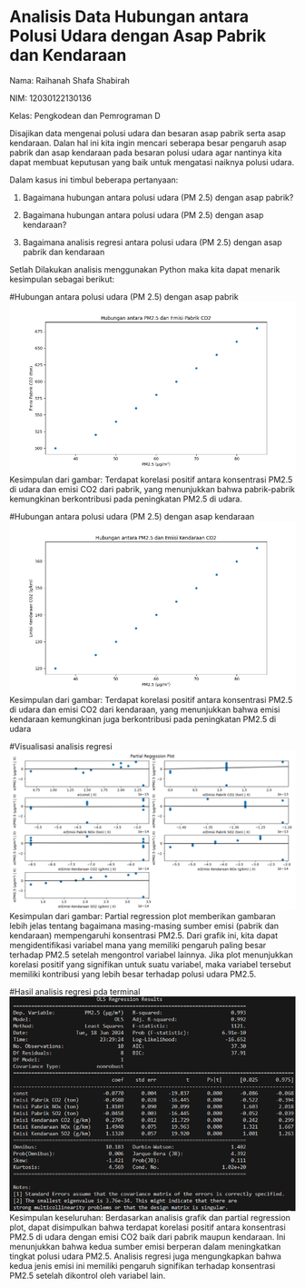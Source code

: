 # Analisis Data Hubungan antara Polusi Udara dengan Asap Pabrik dan Kendaraan
Nama: Raihanah Shafa Shabirah

NIM: 12030122130136

Kelas: Pengkodean dan Pemrograman D

Disajikan data mengenai polusi udara dan besaran asap pabrik serta asap kendaraan. Dalan hal ini kita ingin mencari seberapa besar pengaruh asap pabrik dan asap kendaraan pada besaran polusi udara agar nantinya kita dapat membuat keputusan yang baik untuk mengatasi naiknya polusi udara.

Dalam kasus ini timbul beberapa pertanyaan:

1. Bagaimana hubungan antara polusi udara (PM 2.5) dengan asap pabrik?

2. Bagaimana hubungan antara polusi udara (PM 2.5) dengan asap kendaraan?

3. Bagaimana analisis regresi antara polusi udara (PM 2.5) dengan asap pabrik dan kendaraan

Setlah Dilakukan analisis menggunakan Python maka kita dapat menarik kesimpulan sebagai berikut:

#Hubungan antara polusi udara (PM 2.5) dengan asap pabrik
![alt text](https://github.com/RaihanahShafaShabirah/AnalisisDataPolusiUdara_UASSemesterGenap2023-2024_PengkodeandanPemrogramanD/blob/main/grafik/Hubungan%20antara%20PM2.5%20dan%20Emisi%20Pabrik%20CO2.png?raw=true)
Kesimpulan dari gambar: Terdapat korelasi positif antara konsentrasi PM2.5 di udara dan emisi 
CO2 dari pabrik, yang menunjukkan bahwa pabrik-pabrik kemungkinan berkontribusi 
pada peningkatan PM2.5 di udara.

#Hubungan antara polusi udara (PM 2.5) dengan asap kendaraan
![alt text](https://github.com/RaihanahShafaShabirah/AnalisisDataPolusiUdara_UASSemesterGenap2023-2024_PengkodeandanPemrogramanD/blob/main/grafik/Hubungan%20antara%20PM2.5%20dan%20Emisi%20Kendaraan%20CO2.png?raw=true)
Kesimpulan dari gambar: Terdapat korelasi positif antara konsentrasi PM2.5 di udara dan emisi 
CO2 dari kendaraan, yang menunjukkan bahwa emisi kendaraan kemungkinan juga 
berkontribusi pada peningkatan PM2.5 di udara


#Visualisasi analisis regresi
![alt text](https://github.com/RaihanahShafaShabirah/AnalisisDataPolusiUdara_UASSemesterGenap2023-2024_PengkodeandanPemrogramanD/blob/main/grafik/Partial%20Regression%20Plot.png?raw=true)
Kesimpulan dari gambar: Partial regression plot memberikan gambaran lebih jelas tentang 
bagaimana masing-masing sumber emisi (pabrik dan kendaraan) mempengaruhi 
konsentrasi PM2.5. Dari grafik ini, kita dapat mengidentifikasi variabel mana yang 
memiliki pengaruh paling besar terhadap PM2.5 setelah mengontrol variabel lainnya. 
Jika plot menunjukkan korelasi positif yang signifikan untuk suatu variabel, maka 
variabel tersebut memiliki kontribusi yang lebih besar terhadap polusi udara PM2.5.

#Hasil analisis regresi pda terminal
![alt text](https://github.com/RaihanahShafaShabirah/AnalisisDataPolusiUdara_UASSemesterGenap2023-2024_PengkodeandanPemrogramanD/blob/main/grafik/Hasil%20Regresi%20Pada%20Terminal.png?raw=true)
Kesimpulan keseluruhan: Berdasarkan analisis grafik dan partial regression plot, dapat disimpulkan bahwa 
terdapat korelasi positif antara konsentrasi PM2.5 di udara dengan emisi CO2 baik dari 
pabrik maupun kendaraan. Ini menunjukkan bahwa kedua sumber emisi berperan dalam 
meningkatkan tingkat polusi udara PM2.5. Analisis regresi juga mengungkapkan bahwa 
kedua jenis emisi ini memiliki pengaruh signifikan terhadap konsentrasi PM2.5 setelah 
dikontrol oleh variabel lain.

